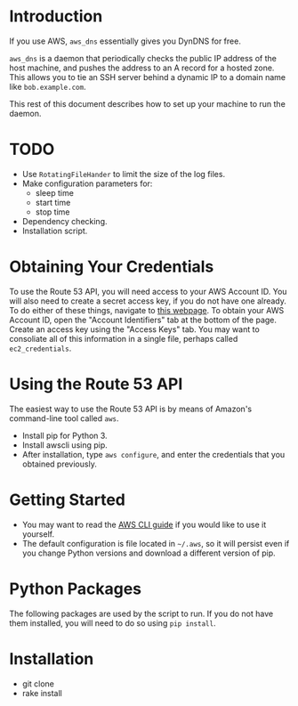 <!--
  ** File Name:	README.md
  ** Author:	Aditya Ramesh
  ** Date:	01/09/2014
  ** Contact:	_@adityaramesh.com
-->

# Introduction

If you use AWS, `aws_dns` essentially gives you DynDNS for free.

`aws_dns` is a daemon that periodically checks the public IP address of the host
machine, and pushes the address to an A record for a hosted zone. This allows
you to tie an SSH server behind a dynamic IP to a domain name like
`bob.example.com`.

This rest of this document describes how to set up your machine to run the
daemon.

# TODO

  - Use `RotatingFileHander` to limit the size of the log files.
  - Make configuration parameters for:
    - sleep time
    - start time
    - stop time
  - Dependency checking.
  - Installation script.

# Obtaining Your Credentials

To use the Route 53 API, you will need access to your AWS Account ID. You will
also need to create a secret access key, if you do not have one already. To do
either of these things, navigate to [this webpage][security_credentials]. To
obtain your AWS Account ID, open the "Account Identifiers" tab at the bottom of
the page. Create an access key using the "Access Keys" tab. You may want to
consoliate all of this information in a single file, perhaps called
`ec2_credentials`.

# Using the Route 53 API

The easiest way to use the Route 53 API is by means of Amazon's command-line
tool called `aws`.

- Install pip for Python 3.
- Install awscli using pip.
- After installation, type `aws configure`, and enter the credentials that you
obtained previously.

# Getting Started

- You may want to read the [AWS CLI guide][aws_cli] if you would like to use it
  yourself.
- The default configuration is file located in `~/.aws`, so it will persist even
if you change Python versions and download a different version of pip.

# Python Packages

The following packages are used by the script to run. If you do not have them
installed, you will need to do so using `pip install`.

# Installation

- git clone
- rake install

[security_credentials]:
https://console.aws.amazon.com/iam/home?#security_credential
"IAM Management Console"

[aws_cli]:
http://docs.aws.amazon.com/cli/latest/userguide/cli-chap-welcome.html
"AWS CLI"
